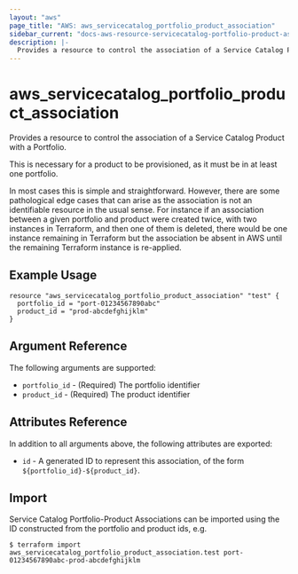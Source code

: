 ```yaml
---
layout: "aws"
page_title: "AWS: aws_servicecatalog_portfolio_product_association"
sidebar_current: "docs-aws-resource-servicecatalog-portfolio-product-association"
description: |-
  Provides a resource to control the association of a Service Catalog Product with a Portfolio
---
```


# aws_servicecatalog_portfolio_product_association

Provides a resource to control the association of a Service Catalog Product with a Portfolio.

This is necessary for a product to be provisioned, as it must be in at least one portfolio.

In most cases this is simple and straightforward. 
However, there are some pathological edge cases that can arise 
as the association is not an identifiable resource in the usual sense. 
For instance if an association between a given portfolio and product were created twice,
with two instances in Terraform, and then one of them is deleted, 
there would be one instance remaining in Terraform but
the association be absent in AWS until the remaining Terraform instance is re-applied.   


## Example Usage

```hcl
resource "aws_servicecatalog_portfolio_product_association" "test" {
  portfolio_id = "port-01234567890abc"
  product_id = "prod-abcdefghijklm"
}
```

## Argument Reference

The following arguments are supported:

* `portfolio_id` - (Required) The portfolio identifier
* `product_id` - (Required) The product identifier


## Attributes Reference

In addition to all arguments above, the following attributes are exported:

* `id` - A generated ID to represent this association, of the form `${portfolio_id}-${product_id}`.


## Import

Service Catalog Portfolio-Product Associations can be imported using the ID constructed 
from the portfolio and product ids, e.g.

```
$ terraform import aws_servicecatalog_portfolio_product_association.test port-01234567890abc-prod-abcdefghijklm
```

